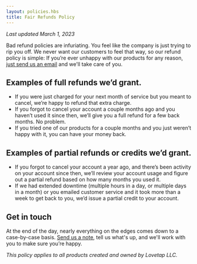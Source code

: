 ```yaml
---
layout: policies.hbs
title: Fair Refunds Policy
---
```


_Last updated March 1, 2023_

Bad refund policies are infuriating. You feel like the company is just trying to rip you off. We never want our customers to feel that way, so our refund policy is simple: If you’re ever unhappy with our products for any reason, [just send us an email](mailto:help@lovetap.fm) and we'll take care of you.

## Examples of full refunds we’d grant.

- If you were just charged for your next month of service but you meant to cancel, we’re happy to refund that extra charge.
- If you forgot to cancel your account a couple months ago and you haven’t used it since then, we’ll give you a full refund for a few back months. No problem.
- If you tried one of our products for a couple months and you just weren’t happy with it, you can have your money back.

## Examples of partial refunds or credits we’d grant.

- If you forgot to cancel your account a year ago, and there’s been activity on your account since then, we’ll review your account usage and figure out a partial refund based on how many months you used it.
- If we had extended downtime (multiple hours in a day, or multiple days in a month) or you emailed customer service and it took more than a week to get back to you, we’d issue a partial credit to your account.

## Get in touch

At the end of the day, nearly everything on the edges comes down to a case-by-case basis. [Send us a note](help@lovetap.fm), tell us what's up, and we'll work with you to make sure you’re happy.

_This policy applies to all products created and owned by Lovetap LLC._
